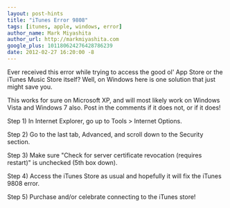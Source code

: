 ```yaml
---
layout: post-hints
title: "iTunes Error 9808"
tags: [itunes, apple, windows, error]
author_name: Mark Miyashita
author_url: http://markmiyashita.com
google_plus: 101180624276428786239
date: 2012-02-27 16:20:00 -8
---
```


Ever received this error while trying to access the good ol' App Store or the iTunes Music Store itself? Well, on Windows here is one solution that just might save you.

This works for sure on Microsoft XP, and will most likely work on Windows Vista and Windows 7 also. Post in the comments if it does not, or if it does!

Step 1) In Internet Explorer, go up to Tools > Internet Options. 

Step 2) Go to the last tab, Advanced, and scroll down to the Security section. 

Step 3) Make sure "Check for server certificate revocation (requires restart)" is unchecked (5th box down).

Step 4) Access the iTunes Store as usual and hopefully it will fix the iTunes 9808 error. 

Step 5) Purchase and/or celebrate connecting to the iTunes store!
